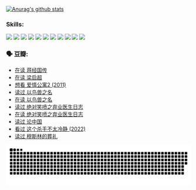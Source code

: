 
[![Anurag's github stats](https://github-readme-stats.vercel.app/api?username=w940853815)](https://github.com/anuraghazra/github-readme-stats)

### Skills:

<code><img height="32" src="https://cdn.jsdelivr.net/npm/simple-icons@v5/icons/python.svg"></code>
<code><img height="32" src="https://cdn.jsdelivr.net/npm/simple-icons@v5/icons/javascript.svg"></code>
<code><img height="32" src="https://cdn.jsdelivr.net/npm/simple-icons@v5/icons/django.svg"></code>
<code><img height="32" src="https://cdn.jsdelivr.net/npm/simple-icons@v5/icons/flask.svg"></code>
<code><img height="32" src="https://cdn.jsdelivr.net/npm/simple-icons@v5/icons/vuetify.svg"></code>
<code><img height="32" src="https://cdn.jsdelivr.net/npm/simple-icons@v5/icons/git.svg"></code>
<code><img height="32" src="https://cdn.jsdelivr.net/npm/simple-icons@v5/icons/docker.svg"></code>
<code><img height="32" src="https://cdn.jsdelivr.net/npm/simple-icons@v5/icons/postgresql.svg"></code>
<code><img height="32" src="https://cdn.jsdelivr.net/npm/simple-icons@v5/icons/elasticsearch.svg"></code>
<code><img height="32" src="https://cdn.jsdelivr.net/npm/simple-icons@v5/icons/macos.svg"></code>
<code><img height="32" src="https://cdn.jsdelivr.net/npm/simple-icons@v5/icons/linux.svg"></code>

### 🗣 豆瓣:

<!-- DOUBAN-ACTIVITIES:START -->
- [在读 蒋经国传](https://www.douban.com/people/136069238/status/3877458956/?_i=53280356)
- [在读 梁启超](https://www.douban.com/people/136069238/status/3876806133/?_i=53280356)
- [想看 爱情公寓2‎ (2011)](https://www.douban.com/people/136069238/status/3876682115/?_i=53280356)
- [读过 以鸟兽之名](https://www.douban.com/people/136069238/status/3876369302/?_i=53280356)
- [在读 以鸟兽之名](https://www.douban.com/people/136069238/status/3869094471/?_i=53280356)
- [读过 绝对笑喷之弃业医生日志](https://www.douban.com/people/136069238/status/3869093225/?_i=53280356)
- [在读 绝对笑喷之弃业医生日志](https://www.douban.com/people/136069238/status/3862106751/?_i=53280356)
- [读过 论中国](https://www.douban.com/people/136069238/status/3862105795/?_i=53280356)
- [看过 这个杀手不太冷静‎ (2022)](https://www.douban.com/people/136069238/status/3856458693/?_i=53280356)
- [读过 穆斯林的葬礼](https://www.douban.com/people/136069238/status/3855575583/?_i=53280356)
<!-- DOUBAN-ACTIVITIES:END -->


![Snake animation](https://raw.githubusercontent.com/w940853815/w940853815/output/github-contribution-grid-snake.svg)

<!--
**w940853815/w940853815** is a ✨ _special_ ✨ repository because its `README.md` (this file) appears on your GitHub profile.

Here are some ideas to get you started:

- 🔭 I’m currently working on ...
- 🌱 I’m currently learning ...
- 👯 I’m looking to collaborate on ...
- 🤔 I’m looking for help with ...
- 💬 Ask me about ...
- 📫 How to reach me: ...
- 😄 Pronouns: ...
- ⚡ Fun fact: ...
-->
